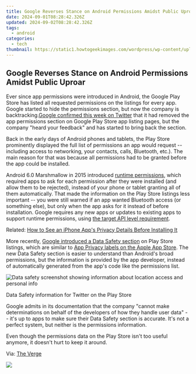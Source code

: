 ```yaml
---
title: Google Reverses Stance on Android Permissions Amidst Public Uproar
date: 2024-09-01T08:28:42.326Z
updated: 2024-09-02T08:28:42.326Z
tags:
  - android
categories:
  - tech
thumbnail: https://static1.howtogeekimages.com/wordpress/wp-content/uploads/2021/12/google-play-store-logo-lens.jpg
---
```


## Google Reverses Stance on Android Permissions Amidst Public Uproar

Ever since app permissions were introduced in Android, the Google Play Store has listed all requested permissions on the listings for every app. Google started to hide the permissions section, but now the company is backtracking.[Google confirmed this week on Twitter](https://twitter.com/AndroidDev/status/1550134139042598913?ref%5Fsrc=twsrc%5Etfw%7Ctwcamp%5Etweetembed%7Ctwterm%5E1550134139042598913%7Ctwgr%5E%7Ctwcon%5Es1%5F&ref%5Furl=https%3A%2F%2Fwww.theverge.com%2F2022%2F7%2F21%2F23273288%2Fgoogle-play-store-permissions-section-data-safety-reenabled) that it had removed the app permissions section on Google Play Store app listing pages, but the company "heard your feedback" and has started to bring back the section.

 Back in the early days of Android phones and tablets, the Play Store prominently displayed the full list of permissions an app would request -- including access to networking, your contacts, calls, Bluetooth, etc.). The main reason for that was because all permissions had to be granted before the app could be installed.

 Android 6.0 Marshmallow in 2015 introduced [runtime permissions](https://source.android.com/devices/tech/config/runtime%5Fperms), which required apps to ask for each permission after they were installed (and allow them to be rejected), instead of your phone or tablet granting all of them automatically. That made the information on the Play Store listings less important -- you were still warned if an app wanted Bluetooth access (or something else), but only when the app asks for it instead of before installation. Google requires any new apps or updates to existing apps to support runtime permissions, using [the target API level requirement](https://developer.android.com/google/play/requirements/target-sdk).

Related: [How to See an iPhone App's Privacy Details Before Installing It](https://extra-approaches.techidaily.com/updated-navigating-the-world-of-no-fee-visual-aids/) 

 More recently, [Google introduced a Data Safety section](https://www.reviewgeek.com/81554/google-play-store-to-require-privacy-info-section-like-apple-app-store/) on Play Store listings, which are similar to [App Privacy labels on the Apple App Store](https://extra-approaches.techidaily.com/updated-navigating-the-world-of-no-fee-visual-aids/). The new Data Safety section is easier to understand than Android's broad permissions, but the information is provided by the app developer, instead of automatically generated from the app's code like the permissions list.

![Data safety screenshot showing information about location access and personal info](https://static1.howtogeekimages.com/wordpress/wp-content/uploads/2022/07/Screen-Shot-2022-07-22-at-11.36.37-AM.png) 

Data Safety information for Twitter on the Play Store

 Google admits in its documentation that the company "cannot make determinations on behalf of the developers of how they handle user data" -- it's up to apps to make sure their Data Safety section is accurate. It's not a perfect system, but neither is the permissions information.

 Even though the permissions data on the Play Store isn't too useful anymore, it doesn't hurt to keep it around.

 Via: [The Verge](https://www.theverge.com/2022/7/21/23273288/google-play-store-permissions-section-data-safety-reenabled)

<ins class="adsbygoogle"
     style="display:block"
     data-ad-format="autorelaxed"
     data-ad-client="ca-pub-7571918770474297"
     data-ad-slot="1223367746"></ins>



<ins class="adsbygoogle"
     style="display:block"
     data-ad-client="ca-pub-7571918770474297"
     data-ad-slot="8358498916"
     data-ad-format="auto"
     data-full-width-responsive="true"></ins>



<!-- affiliate ads begin -->
<a href="https://shop.systoolsgroup.com/affiliate.php?ACCOUNT=SYSTOOBY&AFFILIATE=108875&PATH=https%3A%2F%2Fwww.systoolsgroup.com%3FAFFILIATE%3D108875%26RESOURCE%3D%2BSysTools%2BPDF%2BUnlocker"><img src="https://www.systoolsgroup.com/box/pdf-unlocker.png" border="0"></a>
<!-- affiliate ads end -->